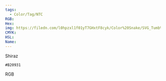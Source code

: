 ```yaml
---
tags:
  - Color/Tag/NTC
RGB:
Hex:
img: https://filedn.com/l0hpzxl1f01yT7GHxtF8cyk/Color%20Snake/SVG_Tumb%20Mass%20No%20Name/B20931.svg
CMYK:
HSL:
Name:
---
```

Shiraz
```palette
#B20931
```
RGB
